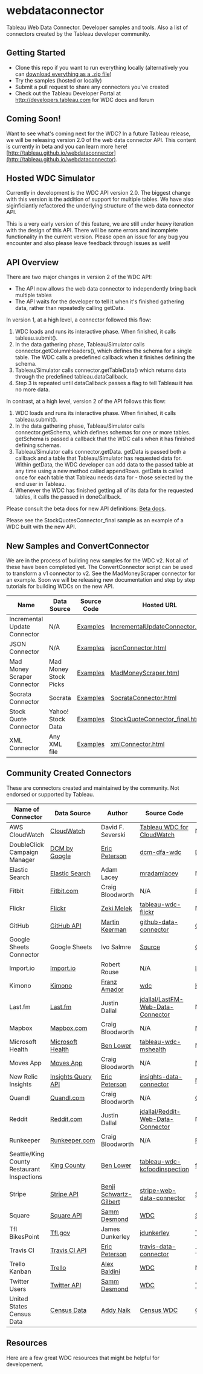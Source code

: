 # webdataconnector

Tableau Web Data Connector.  Developer samples and tools.  Also a list of connectors created by the Tableau developer community.

Getting Started
---------------
* Clone this repo if you want to run everything locally (alternatively you can [download everything as a .zip file](https://github.com/tableau/webdataconnector/archive/gh-pages.zip))
* Try the samples (hosted or locally)
* Submit a pull request to share any connectors you've created
* Check out the Tableau Developer Portal at http://developers.tableau.com for WDC docs and forum

Coming Soon!
---------------
Want to see what's coming next for the WDC? In a future Tableau release, we will be releasing version 2.0 of the web data connector API.
This content is currently in beta and you can learn more here! [http://tableau.github.io/webdataconnector](http://tableau.github.io/webdataconnector).

Hosted WDC Simulator
---------------
Currently in development is the WDC API version 2.0.  The biggest change with this version is the addition of support for multiple tables.  We have also siginficiantly refactored the underlying structure of the web data connector API. 

This is a very early version of this feature, we are still under heavy iteration with the design of this API.  There will be some errors and incomplete functionality in the current version.  Please open an issue for any bug you encounter and also please leave feedback through issues as well!  


API Overview
---------------

There are two major changes in version 2 of the WDC API:
* The API now allows the web data connector to independently bring back multiple tables
* The API waits for the developer to tell it when it's finished gathering data, rather than repeatedly calling getData.

In version 1, at a high level, a connector followed this flow:
 1. WDC loads and runs its interactive phase.  When finished, it calls tableau.submit().
 2. In the data gathering phase, Tableau/Simulator calls connector.getColumnHeaders(), which defines the schema for a single table.  The WDC calls a predefined callback when it finishes defining the schema.
 3. Tableau/Simulator calls connector.getTableData() which returns data through the predefined tableau.dataCallback.
 4. Step 3 is repeated until dataCallback passes a flag to tell Tableau it has no more data.


In contrast, at a high level, version 2 of the API follows this flow:
 1. WDC loads and runs its interactive phase.  When finished, it calls tableau.submit().
 2. In the data gathering phase, Tableau/Simulator calls connector.getSchema, which defines schemas for one or more tables. getSchema is passed a callback that the WDC calls when it has finished defining schemas. 
 3. Tableau/Simulator calls connector.getData.  getData is passed both a callback and a table that Tableau/Simulator has requested data for.  Within getData, the WDC developer can add data to the passed table at any time using a new method called appendRows. getData is called once for each table that Tableau needs data for - those selected by the end user in Tableau.
 4. Whenever the WDC has finished getting all of its data for the requested tables, it calls the passed in doneCallback.


Please consult the beta docs for new API definitions: [Beta docs](https://connectors.tableau.com/docs/index.html).

Please see the StockQuotesConnector_final sample as an example of a WDC built with the new API.


New Samples and ConvertConnector
---------------
We are in the process of building new samples for the WDC v2.  Not all of these have been completed yet.  The ConvertConnector script can be used to transform a v1 connector to v2.  See the MadMoneyScraper connector for an example.
Soon we will be releasing new documentation and step by step tutorials for building WDCs on the new API. 

Name     | Data Source   |  Source Code    |  Hosted URL
-------- |  -------- |  -------- |  -------- 
Incremental Update Connector  |  N/A  |  [Examples](https://github.com/tableau/webdataconnector/tree/gh-pages/Examples)  |  [IncrementalUpdateConnector.html](https://tableau.github.io/webdataconnector/Examples/IncrementalUpdateConnector.html)
JSON Connector  |  N/A  |  [Examples](https://github.com/tableau/webdataconnector/tree/gh-pages/Examples)  |  [jsonConnector.html](https://tableau.github.io/webdataconnector/Examples/jsonConnector.html)
Mad Money Scraper Connector  |  Mad Money Stock Picks  |  [Examples](https://github.com/tableau/webdataconnector/tree/gh-pages/Examples)  |  [MadMoneyScraper.html](https://tableau.github.io/webdataconnector/Examples/MadMoneyScraper.html)
Socrata Connector  |  Socrata  |  [Examples](https://github.com/tableau/webdataconnector/tree/gh-pages/Examples)  |  [SocrataConnector.html](https://tableau.github.io/webdataconnector/Examples/SocrataConnector.html)
Stock Quote Connector  |  Yahoo! Stock Data  | [Examples](https://github.com/tableau/webdataconnector/tree/gh-pages/Examples)  |  [StockQuoteConnector_final.html](https://tableau.github.io/webdataconnector/Examples/StockQuoteConnector_final.html)
XML Connector  |  Any XML file  | [Examples](https://github.com/tableau/webdataconnector/tree/gh-pages/Examples)  |  [xmlConnector.html](https://tableau.github.io/webdataconnector/Examples/xmlConnector.html)


Community Created Connectors
---------------
These are connectors created and maintained by the community.  Not endorsed or supported by Tableau.

Name of Connector     | Data Source   |  Author   |   Source Code    |  Hosted URL
-------- |  -------- |  -------- |  --------  | ---------
AWS CloudWatch | [CloudWatch](https://aws.amazon.com/cloudwatch/) | David F. Severski|  [Tableau WDC for CloudWatch](https://github.com/davidski/tableau-wdc-cloudwatch)  |  N/A
DoubleClick Campaign Manager | [DCM by Google](https://www.doubleclickbygoogle.com/solutions/digital-marketing/campaign-manager/) | [Eric Peterson](https://github.com/iamEAP) | [dcm-dfa-wdc](https://github.com/tableau-mkt/dcm-dfa-wdc) | [DCM/DFA WDC](https://dcm-dfa-wdc.herokuapp.com/)
Elastic Search | [Elastic Search](https://www.elastic.co/products/elasticsearch) | Adam Lacey  |  [mradamlacey](https://github.com/mradamlacey/elasticsearch-tableau-connector)  |  N/A
Fitbit | [Fitbit.com](https://www.fitbit.com/) | Craig Bloodworth  |  N/A  |  [Fitbit WDC](http://data.theinformationlab.co.uk/fitbit.html)
Flickr | [Flickr](https://www.flickr.com/services/api/) | [Zeki Melek](https://github.com/melekzek)  |  [tableau-wdc-flickr](https://github.com/melekzek/tableau-wdc-flickr)  |  N/A
GitHub | [GitHub API](https://developer.github.com/v3/) | [Martin Keerman](https://github.com/etroid) | [github-data-connector](https://github.com/tableau-mkt/github-data-connector) | [GitHub WDC](https://github-web-data-connector.herokuapp.com) 
Google Sheets Connector  |  Google Sheets  |  Ivo Salmre  |  [Source](https://github.com/tableau/webdataconnector/tree/gh-pages/Examples)  |  [GoogleSheetsConnector.html](http://tableau.github.io/webdataconnector/Examples/GoogleSheetsConnector.html)
Import.io | [Import.io](https://www.import.io/) | Robert Rouse  |  N/A  |  [Import.io WDC](http://connectors.poc.interworks.com/importio/importio-magic.html)
Kimono | [Kimono](https://www.kimonolabs.com/) | [Franz Amador](https://github.com/fgamador) | [wdc](https://github.com/fgamador/wdc) | [KimonoConnector.html](https://fgamador.github.io/wdc/KimonoConnector.html)
Last.fm | [Last.fm](http://www.last.fm/) | Justin Dallal  |  [jdallal/LastFM-Web-Data-Connector](https://github.com/jdallal/LastFM-Web-Data-Connector)  |  N/A
Mapbox | [Mapbox.com](https://www.mapbox.com/) | Craig Bloodworth  |  N/A  |  [Mapbox WDC](http://data.theinformationlab.co.uk/directions.html)
Microsoft Health | [Microsoft Health](http://developer.microsoftband.com/cloudAPI) | [Ben Lower](https://github.com/benlower)  |  [tableau-wdc-mshealth](https://github.com/benlower/tableau-wdc-mshealth)  |  N/A
Moves App | [Moves App](https://www.moves-app.com/) | Craig Bloodworth  |  N/A  |  [Moves App WDC](http://data.theinformationlab.co.uk/moves.html)
New Relic Insights | [Insights Query API](https://docs.newrelic.com/docs/insights/new-relic-insights/adding-querying-data/querying-your-data-remotely) | [Eric Peterson](https://github.com/iamEAP) | [insights-data-connector](https://github.com/tableau-mkt/insights-data-connector) | [NR Insights WDC](https://insights-web-data-connector.herokuapp.com/)
Quandl | [Quandl.com](https://www.quandl.com/) | Craig Bloodworth  |  N/A  |  [Quandl WDC](http://data.theinformationlab.co.uk/quandl.html)
Reddit | [Reddit.com](https://www.reddit.com/) | Justin Dallal  |  [jdallal/Reddit-Web-Data-Connector](https://github.com/jdallal/Reddit-Web-Data-Connector)  |  N/A
Runkeeper | [Runkeeper.com](https://runkeeper.com/) | Craig Bloodworth  |  N/A  |  [Runkeeper WDC](http://data.theinformationlab.co.uk/runkeeper.html)
Seattle/King County Restaurant Inspections  | [King County](http://kingcounty.gov/healthservices/health/ehs/foodsafety/inspections/system.aspx) | [Ben Lower](https://github.com/benlower)  |  [tableau-wdc-kcfoodinspection](https://github.com/benlower/tableau-wdc-kcfoodinspection)  |  [foodInspectionWDC.html](http://benlower.github.io/tableau-wdc-kcfoodinspection/foodInspectionWDC.html)
Stripe | [Stripe API](https://stripe.com/docs/api) | [Benji Schwartz-Gilbert](https://github.com/benjisg) | [stripe-web-data-connector](https://github.com/benjisg/stripe-web-data-connector) | [Stripe WDC](https://benjisg.github.io/stripe-web-data-connector/stripe.html) | 
Square | [Square API](https://connect.squareup.com/) | [Samm Desmond](https://github.com/sdesmond46)  |  [WDC](https://github.com/sdesmond46/WDC)  |  [Square WDC](http://webdataconnector.azurewebsites.net/Connectors/Square/)
Tfl BikesPoint | [Tfl.gov](https://tfl.gov.uk/modes/cycling/santander-cycles) | James Dunkerley  |  [jdunkerley](https://github.com/jdunkerley/TableauWebData)  |  [Tfl BikesPoint WDC](http://jdunkerleytableau.azurewebsites.net/Bikes)
Travis CI | [Travis CI API](http://docs.travis-ci.com/api/) | [Eric Peterson](https://github.com/iamEAP) | [travis-data-connector](https://github.com/tableau-mkt/travis-data-connector) | [Travis CI WDC](https://travis-web-data-connector.herokuapp.com)
Trello Kanban | [Trello](https://trello.com/) | [Alex Baldini](https://github.com/abaldini/) | [WDC](https://github.com/abaldini/trello_WDC) | NA
Twitter Users | [Twitter API](https://dev.twitter.com/rest/public) | [Samm Desmond](https://github.com/sdesmond46)  |  [WDC](https://github.com/sdesmond46/WDC)  |  [Twitter WDC](http://webdataconnector.azurewebsites.net/Connectors/Twitter/)
United States Census Data | [Census Data](http://www.census.gov/data/developers/data-sets/decennial-census-data.html) | [Addy  Naik](https://github.com/port80labs)  | [Census WDC](https://github.com/port80labs/census-wdc) |  [Census WDC](https://census-tableau-wdc.herokuapp.com/)

Resources
---------------
Here are a few great WDC resources that might be helpful for developement.

